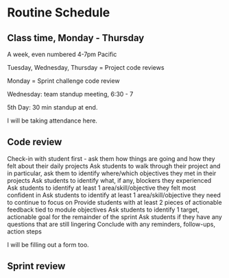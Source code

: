 # Routine Schedule 

## Class time, Monday - Thursday 

A week, even numbered 
4-7pm Pacific 

Tuesday, Wednesday, Thursday = Project code reviews 

Monday = Sprint challenge code review 

Wednesday: team standup meeting, 6:30 - 7 

5th Day: 30 min standup at end. 


I will be taking attendance here. 

## Code review 
Check-in with student first - ask them how things are going and how they felt about their daily projects
Ask students to walk through their project and in particular, ask them to identify where/which objectives they met in their projects
Ask students to identify what, if any, blockers they experienced
Ask students to identify at least 1 area/skill/objective they felt most confident in
Ask students to identify at least 1 area/skill/objective they need to continue to focus on
Provide students with at least 2 pieces of actionable feedback tied to module objectives
Ask students to identify 1 target, actionable goal for the remainder of the sprint
Ask students if they have any questions that are still lingering
Conclude with any reminders, follow-ups, action steps

I will be filling out a form too. 

## Sprint review 